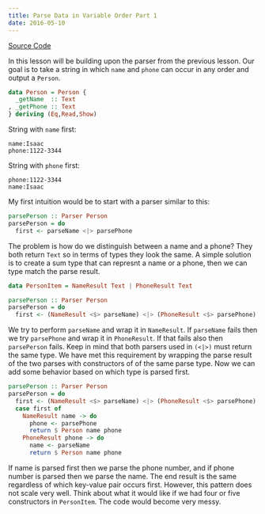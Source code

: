```yaml
---
title: Parse Data in Variable Order Part 1
date: 2016-05-10
---
```


[Source Code](https://github.com/mchaver/mchaver.com/tree/master/tutorials/projects/haskell/attoparsec/3-parse-data-in-variable-order-part-1)

In this lesson will be building upon the parser from the previous lesson. Our goal is to take a string in which `name` and `phone` can occur in any order and output a `Person`.

```haskell
data Person = Person {
  _getName  :: Text
, _getPhone :: Text
} deriving (Eq,Read,Show)
```

String with `name` first:
```
name:Isaac
phone:1122-3344
```

String with `phone` first:
```
phone:1122-3344
name:Isaac
```

My first intuition would be to start with a parser similar to this:

```haskell
parsePerson :: Parser Person
parsePerson = do
  first <- parseName <|> parsePhone
```

The problem is how do we distinguish between a name and a phone? They both return `Text` so in terms of types they look the same. A simple solution is to create a sum type that can represnt a name or a phone, then we can type match the parse result.

```haskell
data PersonItem = NameResult Text | PhoneResult Text

parsePerson :: Parser Person
parsePerson = do
  first <- (NameResult <$> parseName) <|> (PhoneResult <$> parsePhone)
```

We try to perform `parseName` and wrap it in `NameResult`. If `parseName` fails then we try `parsePhone` and wrap it in `PhoneResult`. If that fails also then `parsePerson` fails. Keep in mind that both parsers used in `(<|>)` must return the same type. We have met this requirement by wrapping the parse result of the two parses with constructors of of the same parse type. Now we can add some behavior based on which type is parsed first.

```haskell
parsePerson :: Parser Person
parsePerson = do
  first <- (NameResult <$> parseName) <|> (PhoneResult <$> parsePhone)
  case first of
    NameResult name -> do
      phone <- parsePhone
      return $ Person name phone
    PhoneResult phone -> do
      name <- parseName
      return $ Person name phone
```

If name is parsed first then we parse the phone number, and if phone number is parsed then we parse the name. The end result is the same regardless of which key-value pair occurs first. However, this pattern does not scale very well. Think about what it would like if we had four or five constructors in `PersonItem`. The code would become very messy.
